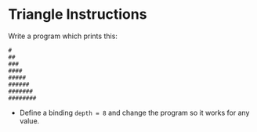 # Triangle Instructions

Write a program which prints this:

```
#
##
###
####
#####
######
#######
########
```

* Define a binding `depth = 8` and change the program so it works for any value.
